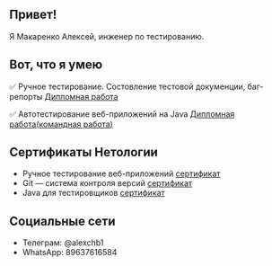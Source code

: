 ## Привет!

Я Макаренко Алексей, инженер по тестированию.

## Вот, что я умею
:white_check_mark: Ручное тестирование. Состовление тестовой докуменции, баг-репорты [Дипломная работа](https://docs.google.com/spreadsheets/d/14V7ygJu-Jm84uqRkGDTYDhQd8jo32m-35_zslJM16hs/edit#gid=0)

:white_check_mark: Автотестирование веб-приложений на Java [Дипломная работа(командная работа)](https://github.com/IvanSlatjukhin/Teamwork/tree/main)


## Сертификаты Нетологии
- Ручное тестирование веб-приложений [cертификат](https://netology.ru/backend/api/user/programs/27467/pdf_certificate)
- Git — система контроля версий [cертификат](https://netology.ru/backend/api/user/programs/27310/pdf_certificate)
- Java для тестировщиков [cертификат](https://netology.ru/backend/api/user/programs/30380/pdf_certificate)

## Социальные сети
- Телеграм: @alexchb1
- WhatsApp: 89637616584
